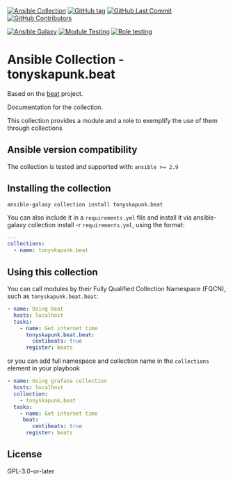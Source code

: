 [![Ansible Collection](https://img.shields.io/badge/dynamic/json?color=orange&style=flat&label=collection&prefix=v&url=https://galaxy.ansible.com/api/v3/collections/tonyskapunk/beat/&query=highest_version.version)](https://galaxy.ansible.com/tonyskapunk/beat)
[![GitHub tag](https://img.shields.io/github/tag/tonyskapunk/beat-ansible-collection.svg)](https://github.com/tonyskapunk/beat-ansible-collection/tags)
[![GitHub Last Commit](https://img.shields.io/github/last-commit/tonyskapunk/beat-ansible-collection)](https://github.com/tonyskapunk/beat-ansible-collection/tags)
[![GitHub Contributors](https://img.shields.io/github/contributors/tonyskapunk/beat-ansible-collection)](https://github.com/tonyskapunk/beat-ansible-collection/tags)

[![Ansible Galaxy](https://github.com/tonyskapunk/beat-ansible-collection/actions/workflows/publish.yml/badge.svg)](https://github.com/tonyskapunk/beat-ansible-collection/actions/workflows/publish.yml)
[![Module Testing](https://github.com/tonyskapunk/beat-ansible-collection/actions/workflows/module-testing.yml/badge.svg)](https://github.com/tonyskapunk/beat-ansible-collection/actions/workflows/module-testing.yml)
[![Role testing](https://github.com/tonyskapunk/beat-ansible-collection/actions/workflows/role-testing.yml/badge.svg)](https://github.com/tonyskapunk/beat-ansible-collection/actions/workflows/role-testing.yml)

# Ansible Collection - tonyskapunk.beat

Based on the [beat](https://github.com/tonyskapunk/beat) project.

Documentation for the collection.

This collection provides a module and a role to exemplify the use of them through collections

## Ansible version compatibility

The collection is tested and supported with: `ansible >= 2.9`

## Installing the collection

```shell
ansible-galaxy collection install tonyskapunk.beat
```

You can also include it in a `requirements.yml` file and install it via ansible-galaxy collection install -r `requirements.yml`, using the format:

```yaml
---
collections:
  - name: tonyskapunk.beat
```

## Using this collection

You can call modules by their Fully Qualified Collection Namespace (FQCN), such as `tonyskapunk.beat.beat`:

```yaml
- name: Using beat
  hosts: localhost
  tasks:
    - name: Get internet time
      tonyskapunk.beat.beat:
        centibeats: true
      register: beats
```

or you can add full namespace and collection name in the `collections` element in your playbook

```yaml
- name: Using grafana collection
  hosts: localhost
  collection:
    - tonyskapunk.beat
  tasks:
    - name: Get internet time
     beat:
        centibeats: true
      register: beats
```

## License

GPL-3.0-or-later

